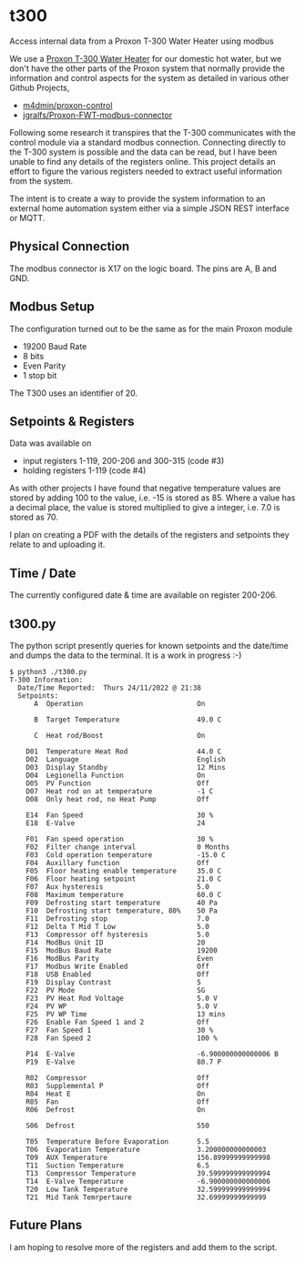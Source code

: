 # t300

Access internal data from a Proxon T-300 Water Heater using modbus

We use a [Proxon T-300 Water Heater](https://www.zimmermann-lueftung.de/komforttechnik/die-proxon-geraete/proxon-t300-trinkwasserwaermepumpe) for our domestic hot water, but we don't have the other parts of the Proxon system that normally provide the information and control aspects for the system as detailed in various other Github Projects,

- [m4dmin/proxon-control](https://github.com/m4dmin/proxon-control)
- [jgralfs/Proxon-FWT-modbus-connector](https://github.com/jgralfs/Proxon-FWT-modbus-connector)

Following some research it transpires that the T-300 communicates with the control module via a standard modbus connection. Connecting directly to the T-300 system is possible and the data can be read, but I have been unable to find any details of the registers online. This project details an effort to figure the various registers needed to extract useful information from the system.

The intent is to create a way to provide the system information to an external home automation system either via a simple JSON REST interface or MQTT.

## Physical Connection

The modbus connector is X17 on the logic board. The pins are A, B and GND.

## Modbus Setup

The configuration turned out to be the same as for the main Proxon module

- 19200 Baud Rate
- 8 bits
- Even Parity
- 1 stop bit

The T300 uses an identifier of 20.

## Setpoints & Registers

Data was available on

- input registers 1-119, 200-206 and 300-315 (code #3)
- holding registers 1-119 (code #4)

As with other projects I have found that negative temperature values are stored by adding 100 to the value, i.e. -15 is stored as 85.
Where a value has a decimal place, the value is stored multiplied to give a integer, i.e. 7.0 is stored as 70.

I plan on creating a PDF with the details of the registers and setpoints they relate to and uploading it.

## Time / Date

The currently configured date & time are available on register 200-206.

## t300.py

The python script presently queries for known setpoints and the date/time and dumps the data to the terminal. It is a work in progress :-)

``` shell
$ python3 ./t300.py
T-300 Information:
  Date/Time Reported:  Thurs 24/11/2022 @ 21:38 
  Setpoints:
      A  Operation                            On 

      B  Target Temperature                   49.0 C

      C  Heat rod/Boost                       On 

    D01  Temperature Heat Rod                 44.0 C
    D02  Language                             English 
    D03  Display Standby                      12 Mins
    D04  Legionella Function                  On 
    D05  PV Function                          Off 
    D07  Heat rod on at temperature           -1 C
    D08  Only heat rod, no Heat Pump          Off 

    E14  Fan Speed                            30 %
    E18  E-Valve                              24 

    F01  Fan speed operation                  30 %
    F02  Filter change interval               0 Months
    F03  Cold operation temperature           -15.0 C
    F04  Auxillary function                   Off 
    F05  Floor heating enable temperature     35.0 C
    F06  Floor heating setpoint               21.0 C
    F07  Aux hysteresis                       5.0 
    F08  Maximum temperature                  60.0 C
    F09  Defrosting start temperature         40 Pa
    F10  Defrosting start temperature, 80%    50 Pa
    F11  Defrosting stop                      7.0 
    F12  Delta T Mid T Low                    5.0 
    F13  Compressor off hysteresis            5.0 
    F14  ModBus Unit ID                       20 
    F15  ModBus Baud Rate                     19200 
    F16  ModBus Parity                        Even 
    F17  Modbus Write Enabled                 Off 
    F18  USB Enabled                          Off 
    F19  Display Contrast                     5 
    F22  PV Mode                              SG 
    F23  PV Heat Rod Voltage                  5.0 V
    F24  PV WP                                5.0 V
    F25  PV WP Time                           13 mins
    F26  Enable Fan Speed 1 and 2             Off 
    F27  Fan Speed 1                          30 %
    F28  Fan Speed 2                          100 %

    P14  E-Valve                              -6.900000000000006 B
    P19  E-Valve                              80.7 P

    R02  Compressor                           Off 
    R03  Supplemental P                       Off 
    R04  Heat E                               On 
    R05  Fan                                  Off 
    R06  Defrost                              On 

    S06  Defrost                              550 

    T05  Temperature Before Evaporation       5.5 
    T06  Evaporation Temperature              3.200000000000003 
    T09  AUX Temperature                      156.89999999999998 
    T11  Suction Temperature                  6.5 
    T13  Compressor Temperature               39.599999999999994 
    T14  E-Valve Temperature                  -6.900000000000006 
    T20  Low Tank Temperature                 32.599999999999994 
    T21  Mid Tank Temrpertaure                32.69999999999999
```

## Future Plans

I am hoping to resolve more of the registers and add them to the script.

